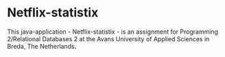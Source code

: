 # Netflix-statistix
This java-application - Netflix-statistix - is an assignment for Programming 2/Relational Databases 2 at the Avans University of Applied Sciences in Breda, The Netherlands.